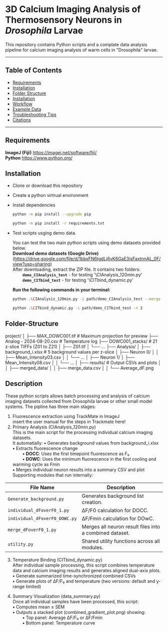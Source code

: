 # 3D Calcium Imaging Analysis of Thermosensory Neurons in *Drosophila* Larvae
This repository contains Python scripts and a complate data analysis pipeline for calcium imaging analysis of warm cells in "Drosophila" larvae. 

---

## Table of Contents
- [Requirements](#requirements)
- [Installation](#installation)
- [Folder Structure](#folder-structure)
- [Installation](#installation)
- [Workflow](#workflow)
- [Example Data](#example-data)
- [Troubleshooting Tips](#Troubleshooting-Tips)
- [Citations](#Citations)

---

## Requirements
**ImageJ (Fiji)** https://imagej.net/software/fiji/<br>
**Python** https://www.python.org/<br>

## Installation

- Clone or download this repository
- Create a python virtrual environment
- Install dependencies
   ```bash
   python -m pip install --upgrade pip
   ```
   ```bash
   python -m pip install -r requirements.txt
   ```
- Test scripts usging demo data.<br>

   You can test the two main python scripts using demo datasets provided below.<br>
   **Download demo datasets (Google Drive)** (https://drive.google.com/file/d/1bbxFN6tgdLj6vK6GaE3isFaxtnnAL_0F/view?usp=sharing)<br>
   After downloading, extract the ZIP file. It contains two folders:<br>
   &nbsp; &nbsp; &nbsp; &nbsp; **`demo_CIAnalysis_test`** - for testing '\CIAnalysis_120min.py'<br>
   &nbsp; &nbsp; &nbsp; &nbsp; **`demo_CITbind_test`** - for testing '\CITbind_dynamic.py'<br>

  **Run the following commands in your terminal:** <br>
   ```bash
   python .\CIAnalysis_120min.py -i path/demo_CIAnalysis_test --merge --cell_type DOWC
   ```
   ```bash
   python .\CITbind_dynamic.py -i path/demo_CITbind_test -n 2
   ```
## Folder-Structure
project/
│
├── MAX_DOWC001.tif            # Maximum projection for preview
├── Analog - 2024-08-20.csv      # Temperature log
├── DOWC001_stacks/           # 21 z-slice TIFFs (Z01 to Z21)
│   ├── Z01.tif
│   └── ...
├── Analysis/
│   ├── background_i.xlsx       # 5 background values per z-slice
│   ├── Neuron 0/
│   │   ├── Mean_Intensity03.csv
│   │   └── ...
│   ├── Neuron 1/
│   ├── Mean_Intensity08.csv
│   │   └── ...
│   ├── results/                # Output CSVs and plots
│   │   ├── merged_data/
│   │       ├── merge_data.csv
│   │       └── Average_dF.png

## Description 
These python scripts allows batch processing and analysis of calcium imaging datasets collected from Drosophila larvae or other small model systems. 
The pipline has three main stages:
1. Fluorescence extraction using TrackMate in ImageJ<br>
   insert the user manual for the steps in Trackmate here!
2. Primary Analysis (CIAnalysis_120min.py)<br>
   This is the main script for the processing individual calcium imaging datasets.<br>
   It automatially: 
   **•** Generates background values from background_i.xlsx<br>
   **•** Extracts fluorescence change <br>
   &nbsp; &nbsp; &nbsp; &nbsp; **•** **DOCC**: Uses the first timepoint fluorescence as F₀<br>
   &nbsp; &nbsp; &nbsp; &nbsp; **•** **DOWC**: Uses the minimum fluorescence in the first cooling and warming cycle as Fmin<br>
   **•** Merges individual neuron results into a summary CSV and plot <br>
Supporting modules that run internally:<br>

| File Name                    | Description                                                  |
|------------------------------|--------------------------------------------------------------|
| `Generate_background.py`     | Generates background list creation.                          |
| `individual_dFoverF0_1.py`   | ΔF/F0 calculation for DOCC.                                  |
| `individual_dFoverF0_DOWC.py`| ΔF/Fmin calculation for DOwC.                                |
| `merge_dFoverF0_1.py`        | Merges all neuron result files into a combined dataset.      |
| `utility.py`                 | Shared utility functions across all modules.                 |

3. Temperature Binding (CITbind_dynamic.py) <br>
After individual sample processing,  this script combines temperature data and calcium imaging results and generates aligned dual-axis plots.<br>
**•** Generate summarized time-synchronized combined CSVs<br>
**•** Generate plots of ΔF/F₀ and temperature (two versions: default and y-range limited)<br>

4.  Summary Visualization (data_summary.py) <br>
Once all individual samples have been processed, this script: <br>
**•** Computes mean ± SEM<br>
**•** Outputs a stacked plot (combined_gradient_plot.png) showing:<br>
&nbsp; &nbsp; &nbsp; &nbsp; **•** Top panel: Average ΔF/F₀ or ΔF/Fmin<br>
&nbsp; &nbsp; &nbsp; &nbsp; **•** Bottom panel: Temperature curve<br>


